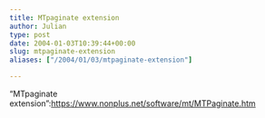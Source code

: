```yaml
---
title: MTpaginate extension
author: Julian
type: post
date: 2004-01-03T10:39:44+00:00
slug: mtpaginate-extension 
aliases: ["/2004/01/03/mtpaginate-extension"]

---
```

&#8220;MTpaginate extension&#8221;:https://www.nonplus.net/software/mt/MTPaginate.htm